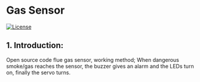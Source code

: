 # Gas Sensor
[![License](https://poser.pugx.org/bagisto/bagisto-gdpr/license)](https://github.com/arsivpro/gas-sensor/blob/master/LICENSE)

## 1. Introduction:

Open source code flue gas sensor, working method; When dangerous smoke/gas reaches the sensor, the buzzer gives an alarm and the LEDs turn on, finally the servo turns.
